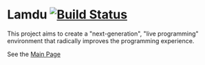 # Lamdu [![Build Status](https://travis-ci.org/rvion/lamdu.svg)](https://travis-ci.org/rvion/lamdu)

This project aims to create a "next-generation", "live programming" environment that radically improves the programming experience.

See the [Main Page](http://peaker.github.io/lamdu/)
